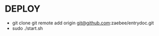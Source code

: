 DEPLOY
=====

* git clone git remote add origin git@github.com:zaebee/entrydoc.git
* sudo ./start.sh

